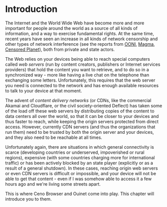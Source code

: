# Introduction

The Internet and the World Wide Web have become more and more important for people around the world as a source of all kinds of information, and a way to exercise fundamental rights.  At the same time, recent years have seen an increase in all kinds of network censorship and other types of network interference (see the reports from [OONI][ooni-reports], [Magma][magma-reports], [Censored Planet][cplan-reports]), both from private and state actors.

[ooni-reports]: https://ooni.org/reports/
    "Open Observatory of Network Interference – Research reports"

[magma-reports]: https://magma.lavafeld.org/publications/
    "Magma publications"

[cplan-reports]: https://censoredplanet.org/reports
    "Censored Planet – Reports"

The Web relies on your devices being able to reach special computers called *web servers* (run by content creators, publishers or Internet services providers) that hold the content you want to retrieve, and to do so in a synchronized way - more like having a live chat on the telephone than exchanging some letters.  Unfortunately, this requires that the web server you need is connected to the network and has enough available resources to talk to your device at that moment.

The advent of *content delivery networks* (or CDNs, like the commercial Akamai and Cloudflare, or the civil society-oriented Deflect) has taken some of the load off these web servers by distributing copies of the content to data centers all over the world, so that it can be closer to your devices and thus faster to reach, while keeping the origin servers protected from direct access.  However, currently CDN servers (and thus the organizations that run them) need to be trusted by both the origin server and your devices, and they also need to be reachable at all times.

Unfortunately again, there are situations in which general connectivity is scarce (developing countries or underserved, impoverished or rural regions), expensive (with some countries charging more for international traffic) or has been actively blocked by an state player (explicitly or as a result of a general shutdown).  In these cases, reaching origin web servers or even CDN servers is difficult or impossible, and your device will not be able to get that content - even if I was somehow able to access it a few hours ago and we're living some streets apart.

This is where Ceno Browser and Ouinet come into play.  This chapter will introduce you to them.
